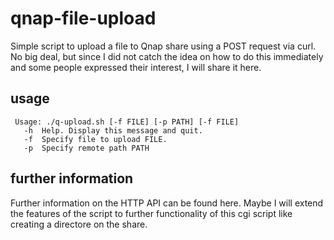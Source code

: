 # qnap-file-upload
Simple script to upload a file to Qnap share using a POST request via curl. No big deal, but since I did not catch the idea on how to do this immediately and some people expressed their interest, I will share it here.

## usage

```
 Usage: ./q-upload.sh [-f FILE] [-p PATH] [-f FILE]
   -h  Help. Display this message and quit.
   -f  Specify file to upload FILE.
   -p  Specify remote path PATH
 ```

 ## further information

Further information on the HTTP API can be found here. Maybe I will extend the features of the script to further functionality of this cgi script like creating a directore on the share.
